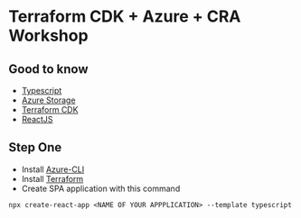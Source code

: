 # Terraform CDK + Azure + CRA Workshop

## Good to know

- [Typescript](https://www.typescriptlang.org/docs/handbook/typescript-in-5-minutes.html)
- [Azure Storage](https://docs.microsoft.com/en-us/azure/storage/common/storage-introduction)
- [Terraform CDK](https://www.terraform.io/cdktf)
- [ReactJS](https://reactjs.org/docs/getting-started.html)

## Step One

- Install [Azure-CLI](https://docs.microsoft.com/en-us/cli/azure/get-started-with-azure-cli)
- Install [Terraform](https://learn.hashicorp.com/tutorials/terraform/install-cli)
- Create SPA application with this command

```shell
npx create-react-app <NAME OF YOUR APPPLICATION> --template typescript
```
